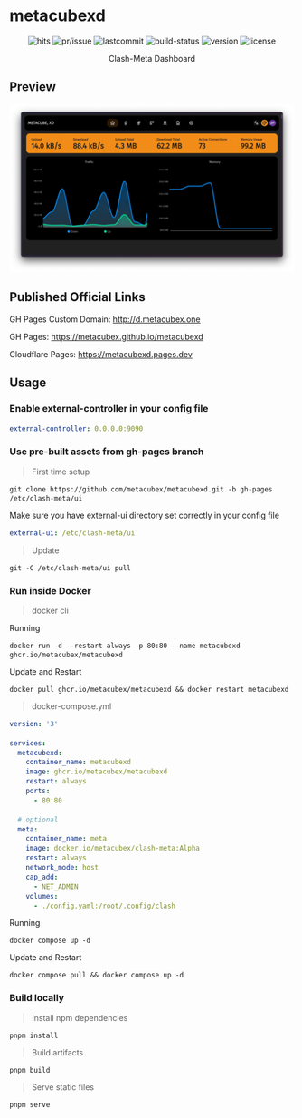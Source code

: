 # metacubexd

<p align="center">
  <img src="https://hits.seeyoufarm.com/api/count/incr/badge.svg?url=https%3A%2F%2Fgithub.com%2Fmetacubex%2Fmetacubexd&count_bg=%235C3DC8&title_bg=%23555555&icon=&icon_color=%23E7E7E7&title=hits&edge_flat=false" alt="hits" />
  <img src="https://custom-icon-badges.herokuapp.com/github/issues-pr-closed/metacubex/metacubexd?color=purple&logo=git-pull-request&logoColor=white" alt="pr/issue" />
  <img src="https://custom-icon-badges.herokuapp.com/github/last-commit/metacubex/metacubexd?logo=history&logoColor=white" alt="lastcommit" />
  <img src="https://github.com/metacubex/metacubexd/actions/workflows/release.yml/badge.svg" alt="build-status" />
  <img src="https://custom-icon-badges.herokuapp.com/github/v/release/metacubex/metacubexd?logo=rocket" alt="version">
  <img src="https://custom-icon-badges.herokuapp.com/github/license/metacubex/metacubexd?logo=law&color=orange" alt="license" />
</p>

<p align="center">Clash-Meta Dashboard</p>

## Preview

![preview](docs/preview.webp)

## Published Official Links

GH Pages Custom Domain: http://d.metacubex.one

GH Pages: https://metacubex.github.io/metacubexd

Cloudflare Pages: https://metacubexd.pages.dev

## Usage

### Enable external-controller in your config file

```yaml
external-controller: 0.0.0.0:9090
```

### Use pre-built assets from gh-pages branch

> First time setup

```shell
git clone https://github.com/metacubex/metacubexd.git -b gh-pages /etc/clash-meta/ui
```

Make sure you have external-ui directory set correctly in your config file

```yaml
external-ui: /etc/clash-meta/ui
```

> Update

```shell
git -C /etc/clash-meta/ui pull
```

### Run inside Docker

> docker cli

Running

```shell
docker run -d --restart always -p 80:80 --name metacubexd ghcr.io/metacubex/metacubexd
```

Update and Restart

```shell
docker pull ghcr.io/metacubex/metacubexd && docker restart metacubexd
```

> docker-compose.yml

```yaml
version: '3'

services:
  metacubexd:
    container_name: metacubexd
    image: ghcr.io/metacubex/metacubexd
    restart: always
    ports:
      - 80:80

  # optional
  meta:
    container_name: meta
    image: docker.io/metacubex/clash-meta:Alpha
    restart: always
    network_mode: host
    cap_add:
      - NET_ADMIN
    volumes:
      - ./config.yaml:/root/.config/clash
```

Running

```shell
docker compose up -d
```

Update and Restart

```shell
docker compose pull && docker compose up -d
```

### Build locally

> Install npm dependencies

```shell
pnpm install
```

> Build artifacts

```shell
pnpm build
```

> Serve static files

```shell
pnpm serve
```
